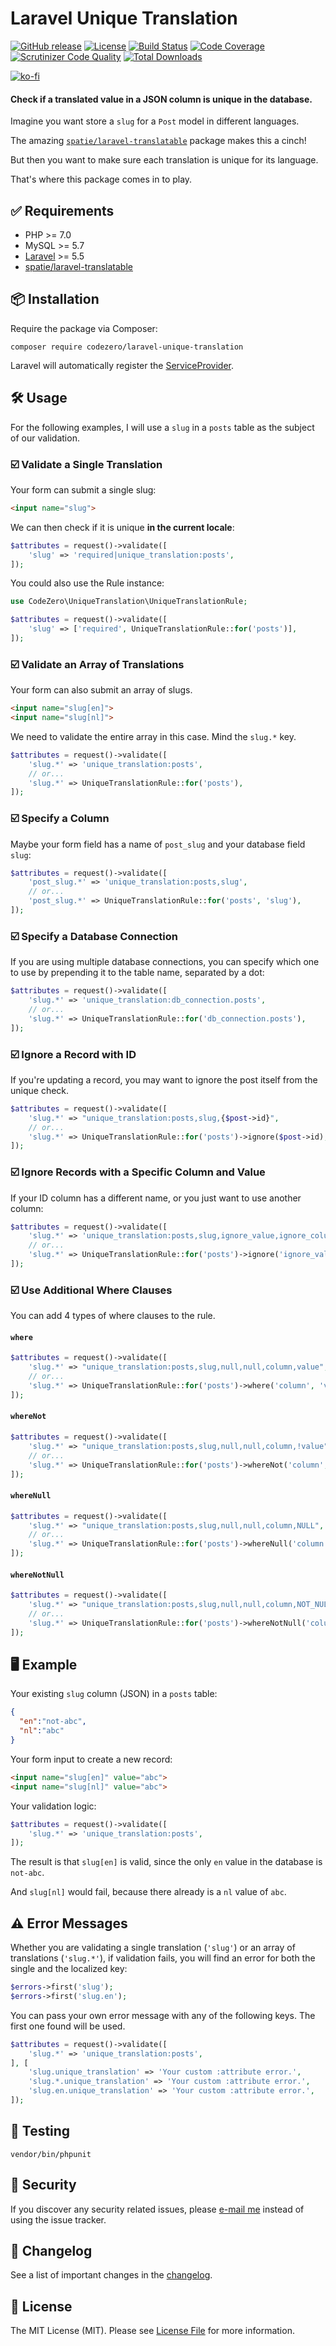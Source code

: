 # Laravel Unique Translation

[![GitHub release](https://img.shields.io/github/release/codezero-be/laravel-unique-translation.svg)]()
[![License](https://img.shields.io/packagist/l/codezero/laravel-unique-translation.svg)]()
[![Build Status](https://scrutinizer-ci.com/g/codezero-be/laravel-unique-translation/badges/build.png?b=master)](https://scrutinizer-ci.com/g/codezero-be/laravel-unique-translation/build-status/master)
[![Code Coverage](https://scrutinizer-ci.com/g/codezero-be/laravel-unique-translation/badges/coverage.png?b=master)](https://scrutinizer-ci.com/g/codezero-be/laravel-unique-translation/?branch=master)
[![Scrutinizer Code Quality](https://scrutinizer-ci.com/g/codezero-be/laravel-unique-translation/badges/quality-score.png?b=master)](https://scrutinizer-ci.com/g/codezero-be/laravel-unique-translation/?branch=master)
[![Total Downloads](https://img.shields.io/packagist/dt/codezero/laravel-unique-translation.svg)](https://packagist.org/packages/codezero/laravel-unique-translation)

[![ko-fi](https://www.ko-fi.com/img/githubbutton_sm.svg)](https://ko-fi.com/R6R3UQ8V)

#### Check if a translated value in a JSON column is unique in the database.

Imagine you want store a `slug` for a `Post` model in different languages.

The amazing [`spatie/laravel-translatable`](https://github.com/spatie/laravel-translatable) package makes this a cinch!

But then you want to make sure each translation is unique for its language.

That's where this package comes in to play.

## ✅ Requirements

-   PHP >= 7.0
-   MySQL >= 5.7
-   [Laravel](https://laravel.com/) >= 5.5
-   [spatie/laravel-translatable](https://github.com/spatie/laravel-translatable)

## 📦 Installation

Require the package via Composer:

```
composer require codezero/laravel-unique-translation
```
Laravel will automatically register the [ServiceProvider](https://github.com/codezero-be/laravel-unique-translation/blob/master/src/UniqueTranslationServiceProvider.php).

## 🛠 Usage

For the following examples, I will use a `slug` in a `posts` table as the subject of our validation.

### ☑️ Validate a Single Translation

Your form can submit a single slug:

```html
<input name="slug">
```

We can then check if it is unique **in the current locale**:

```php
$attributes = request()->validate([
    'slug' => 'required|unique_translation:posts',
]);
```

You could also use the Rule instance:

```php
use CodeZero\UniqueTranslation\UniqueTranslationRule;

$attributes = request()->validate([
    'slug' => ['required', UniqueTranslationRule::for('posts')],
]);
```

### ☑️ Validate an Array of Translations

Your form can also submit an array of slugs.

```html
<input name="slug[en]">
<input name="slug[nl]">
```

We need to validate the entire array in this case. Mind the `slug.*` key.

```php
$attributes = request()->validate([
    'slug.*' => 'unique_translation:posts',
    // or...
    'slug.*' => UniqueTranslationRule::for('posts'),
]);
```

### ☑️ Specify a Column

Maybe your form field has a name of `post_slug` and your database field `slug`:

```php
$attributes = request()->validate([
    'post_slug.*' => 'unique_translation:posts,slug',
    // or...
    'post_slug.*' => UniqueTranslationRule::for('posts', 'slug'),
]);
```

### ☑️ Specify a Database Connection

If you are using multiple database connections, you can specify which one to use by prepending it to the table name, separated by a dot:

```php
$attributes = request()->validate([
    'slug.*' => 'unique_translation:db_connection.posts',
    // or...
    'slug.*' => UniqueTranslationRule::for('db_connection.posts'),
]);
```

### ☑️ Ignore a Record with ID

If you're updating a record, you may want to ignore the post itself from the unique check.

```php
$attributes = request()->validate([
    'slug.*' => "unique_translation:posts,slug,{$post->id}",
    // or...
    'slug.*' => UniqueTranslationRule::for('posts')->ignore($post->id),
]);
```

### ☑️ Ignore Records with a Specific Column and Value

If your ID column has a different name, or you just want to use another column:

```php
$attributes = request()->validate([
    'slug.*' => 'unique_translation:posts,slug,ignore_value,ignore_column',
    // or...
    'slug.*' => UniqueTranslationRule::for('posts')->ignore('ignore_value', 'ignore_column'),
]);
```

### ☑️ Use Additional Where Clauses

You can add 4 types of where clauses to the rule.

#### `where`

```php
$attributes = request()->validate([
    'slug.*' => "unique_translation:posts,slug,null,null,column,value",
    // or...
    'slug.*' => UniqueTranslationRule::for('posts')->where('column', 'value'),
]);
```

#### `whereNot`

```php
$attributes = request()->validate([
    'slug.*' => "unique_translation:posts,slug,null,null,column,!value",
    // or...
    'slug.*' => UniqueTranslationRule::for('posts')->whereNot('column', 'value'),
]);
```

#### `whereNull`

```php
$attributes = request()->validate([
    'slug.*' => "unique_translation:posts,slug,null,null,column,NULL",
    // or...
    'slug.*' => UniqueTranslationRule::for('posts')->whereNull('column'),
]);
```

#### `whereNotNull`

```php
$attributes = request()->validate([
    'slug.*' => "unique_translation:posts,slug,null,null,column,NOT_NULL",
    // or...
    'slug.*' => UniqueTranslationRule::for('posts')->whereNotNull('column'),
]);
```

## 🖥 Example

Your existing `slug`  column (JSON) in a `posts` table:

```json
{
  "en":"not-abc",
  "nl":"abc"
}
```

Your form input to create a new record:


```html
<input name="slug[en]" value="abc">
<input name="slug[nl]" value="abc">
```

Your validation logic:

```php
$attributes = request()->validate([
    'slug.*' => 'unique_translation:posts',
]);
```

The result is that `slug[en]` is valid, since the only `en` value in the database is `not-abc`.

And `slug[nl]` would fail, because there already is a `nl` value of `abc`.

## ⚠️ Error Messages

Whether you are validating a single translation (`'slug'`) or an array of translations (`'slug.*'`), if validation fails, you will find an error for both the single and the localized key:

```php
$errors->first('slug');
$errors->first('slug.en');
```

You can pass your own error message with any of the following keys. The first one found will be used.

```php
$attributes = request()->validate([
    'slug.*' => 'unique_translation:posts',
], [
    'slug.unique_translation' => 'Your custom :attribute error.',
    'slug.*.unique_translation' => 'Your custom :attribute error.',
    'slug.en.unique_translation' => 'Your custom :attribute error.',
]);
```

## 🚧 Testing

```
vendor/bin/phpunit
```

## 🔐 Security

If you discover any security related issues, please [e-mail me](mailto:ivan@codezero.be) instead of using the issue tracker.

## 📖 Changelog

See a list of important changes in the [changelog](https://github.com/codezero-be/laravel-unique-translation/blob/master/CHANGELOG.md).

## 📜 License

The MIT License (MIT). Please see [License File](https://github.com/codezero-be/laravel-unique-translation/blob/master/LICENSE.md) for more information.

